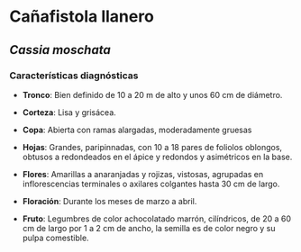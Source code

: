 # Cañafistola llanero
## *_Cassia moschata_*
### Características diagnósticas

* **Tronco**: Bien definido de 10 a 20 m de alto y unos 60 cm de diámetro.

* **Corteza**: Lisa y grisácea.

* **Copa**: Abierta con ramas alargadas, moderadamente gruesas

* **Hojas**: Grandes, paripinnadas, con 10 a 18 pares de foliolos oblongos, obtusos a redondeados en el ápice y redondos y asimétricos en la base.

* **Flores**: Amarillas a anaranjadas y rojizas, vistosas, agrupadas en inflorescencias terminales o axilares colgantes hasta 30 cm de largo.

* **Floración**: Durante los meses de marzo a abril.

* **Fruto**: Legumbres de color achocolatado marrón, cilíndricos, de 20 a 60 cm de largo por 1 a 2 cm de ancho, la semilla es de color negro y su pulpa comestible.